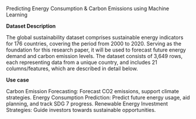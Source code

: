 Predicting Energy Consumption & Carbon Emissions using Machine Learning

**Dataset Description**

The global sustainability dataset comprises sustainable energy indicators for 176 countries, covering the period from 2000 to 2020. Serving as the foundation for this research paper, it will be used to forecast future energy demand and carbon emission levels. The dataset consists of 3,649 rows, each representing data from a unique country, and includes 21 columns/features, which are described in detail below.

**Use case**

Carbon Emission Forecasting: Forecast CO2 emissions, support climate strategies.
Energy Consumption Prediction: Predict future energy usage, aid planning, and track SDG 7 progress.
Renewable Energy Investment Strategies: Guide investors towards sustainable opportunities.

